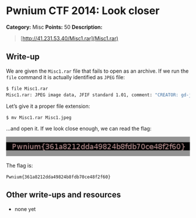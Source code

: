 # Pwnium CTF 2014: Look closer

**Category:** Misc
**Points:** 50
**Description:**

> [http://41.231.53.40/Misc1.rar](Misc1.rar)

## Write-up

We are given the `Misc1.rar` file that fails to open as an archive. If we run the `file` command it is actually identified as `JPEG` file:

```bash
$ file Misc1.rar
Misc1.rar: JPEG image data, JFIF standard 1.01, comment: "CREATOR: gd-jpeg v1.0 (using IJ"
```

Let’s give it a proper file extension:

```bash
$ mv Misc1.rar Misc1.jpeg
```

…and open it. If we look close enough, we can read the flag:

![](flag.png)

The flag is:

```
Pwnium{361a8212dda49824b8fdb70ce48f2f60}
```

## Other write-ups and resources

* none yet
